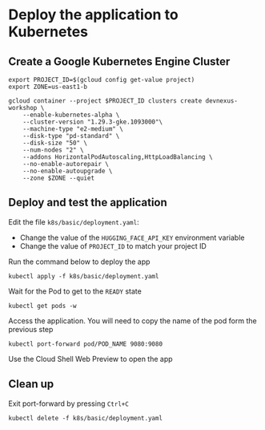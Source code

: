 # Deploy the application to Kubernetes

## Create a Google Kubernetes Engine Cluster

```
export PROJECT_ID=$(gcloud config get-value project)
export ZONE=us-east1-b

gcloud container --project $PROJECT_ID clusters create devnexus-workshop \
    --enable-kubernetes-alpha \
    --cluster-version "1.29.3-gke.1093000"\
    --machine-type "e2-medium" \
    --disk-type "pd-standard" \
    --disk-size "50" \
    --num-nodes "2" \
    --addons HorizontalPodAutoscaling,HttpLoadBalancing \
    --no-enable-autorepair \
    --no-enable-autoupgrade \
    --zone $ZONE --quiet
```

## Deploy and test the application

Edit the file `k8s/basic/deployment.yaml`:

- Change the value of the `HUGGING_FACE_API_KEY` environment variable
- Change the value of `PROJECT_ID` to match your project ID

Run the command below to deploy the app

```
kubectl apply -f k8s/basic/deployment.yaml
```

Wait for the Pod to get to the `READY` state

```
kubectl get pods -w
```

Access the application. You will need to copy the name of the pod form the previous step

```
kubectl port-forward pod/POD_NAME 9080:9080
```

Use the Cloud Shell Web Preview to open the app

## Clean up

Exit port-forward by pressing `Ctrl+C`

```
kubectl delete -f k8s/basic/deployment.yaml
```
